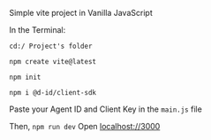 Simple vite project in Vanilla JavaScript

In the Terminal:

`cd:/ Project's folder`

`npm create vite@latest`

`npm init`

`npm i @d-id/client-sdk`

Paste your Agent ID and Client Key in the `main.js` file

Then, `npm run dev`
Open [localhost://3000](http://localhost:3000/)
